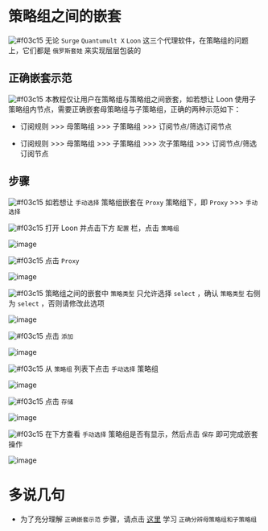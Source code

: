 # 策略组之间的嵌套

![#f03c15](https://placehold.it/15/f03c15/000000?text=+) 无论 `Surge` `Quantumult X` `Loon` 这三个代理软件，在策略组的问题上，它们都是 `俄罗斯套娃` 来实现层层包装的

## 正确嵌套示范

![#f03c15](https://placehold.it/15/f03c15/000000?text=+) 本教程仅让用户在策略组与策略组之间嵌套，如若想让 Loon 使用子策略组内节点，需要正确嵌套母策略组与子策略组，正确的两种示范如下：

- 订阅规则 >>> 母策略组 >>> 子策略组 >>> 订阅节点/筛选订阅节点

- 订阅规则 >>> 母策略组 >>> 子策略组 >>> 次子策略组 >>> 订阅节点/筛选订阅节点

## 步骤

![#f03c15](https://placehold.it/15/f03c15/000000?text=+) 如若想让 `手动选择` 策略组嵌套在 `Proxy` 策略组下，即 `Proxy` >>> `手动选择` 

![#f03c15](https://placehold.it/15/f03c15/000000?text=+) 打开 Loon 并点击下方 `配置` 栏，点击 `策略组`

![image](https://raw.githubusercontent.com/chiupam/tutorial-image/master/Loon/Plus/Proxy_Group.jpg)

![#f03c15](https://placehold.it/15/f03c15/000000?text=+) 点击 `Proxy` 

![image](https://raw.githubusercontent.com/chiupam/tutorial-image/master/Loon/Plus/Matryoshka_1.jpg)

![#f03c15](https://placehold.it/15/f03c15/000000?text=+) 策略组之间的嵌套中 `策略类型` 只允许选择 `select` ，确认 `策略类型` 右侧为 `select` ，否则请修改此选项

![image](https://raw.githubusercontent.com/chiupam/tutorial-image/master/Loon/Plus/Matryoshka_2.jpg)

![#f03c15](https://placehold.it/15/f03c15/000000?text=+) 点击 `添加`

![image](https://raw.githubusercontent.com/chiupam/tutorial-image/master/Loon/Plus/Matryoshka_3.jpg)

![#f03c15](https://placehold.it/15/f03c15/000000?text=+) 从 `策略组` 列表下点击 `手动选择` 策略组

![image](https://raw.githubusercontent.com/chiupam/tutorial-image/master/Loon/Plus/Matryoshka_4.jpg)

![#f03c15](https://placehold.it/15/f03c15/000000?text=+) 点击 `存储`

![image](https://raw.githubusercontent.com/chiupam/tutorial-image/master/Loon/Plus/Matryoshka_5.jpg)

![#f03c15](https://placehold.it/15/f03c15/000000?text=+) 在下方查看 `手动选择` 策略组是否有显示，然后点击 `保存` 即可完成嵌套操作

![image](https://raw.githubusercontent.com/chiupam/tutorial-image/master/Loon/Plus/Matryoshka_6.jpg)

# 多说几句

- 为了充分理解 `正确嵌套示范` 步骤，请点击 [这里](https://github.com/chiupam/tutorial/blob/master/Loon/Plus/TOP_Policy.md) 学习 `正确分辨母策略组和子策略组`
